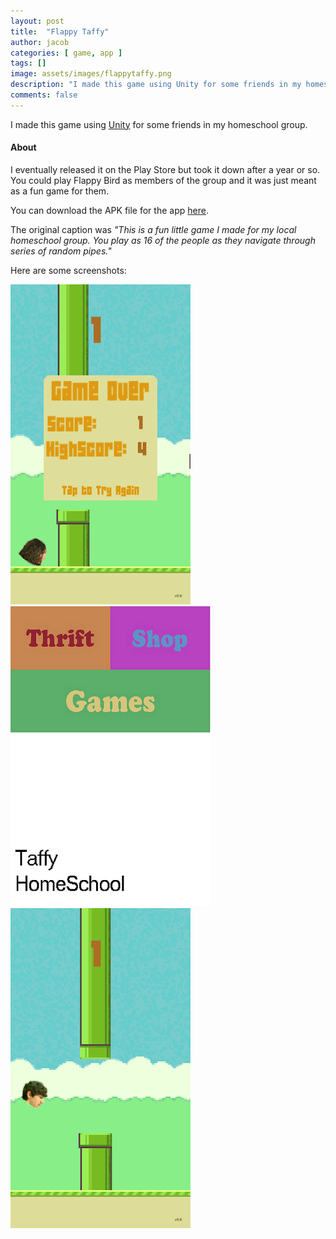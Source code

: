 ```yaml
---
layout: post
title:  "Flappy Taffy"
author: jacob
categories: [ game, app ]
tags: []
image: assets/images/flappytaffy.png
description: "I made this game using Unity for some friends in my homeschool group."
comments: false
---
```


I made this game using [Unity](https://unity3d.com) for some friends in my homeschool group.

#### About
I eventually released it on the Play Store but took it down after a year or so. You could play Flappy Bird as members of the group and it was just meant as a fun game for them.

You can download the APK file for the app [here](https://drive.google.com/file/d/17krTXW_QsiZfqCkKP1CsOCLbdtfuNGB9/view?usp=sharing).

The original caption was *"This is a fun little game I made for my local homeschool group. You play as 16 of the people as they navigate through series of random pipes."*

Here are some screenshots:

![alt text](/assets/images/flappyscreenshot1.png "Screenshot 1")
![alt text](/assets/images/flappyscreenshot2.png "Screenshot 2")
![alt text](/assets/images/flappyscreenshot3.png "Screenshot 3")